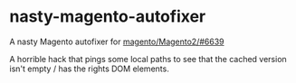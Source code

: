 # nasty-magento-autofixer
A nasty Magento autofixer for [magento/Magento2/#6639](https://github.com/magento/magento2/issues/6639)

A horrible hack that pings some local paths to see that the cached version isn't empty / has the rights DOM elements.
